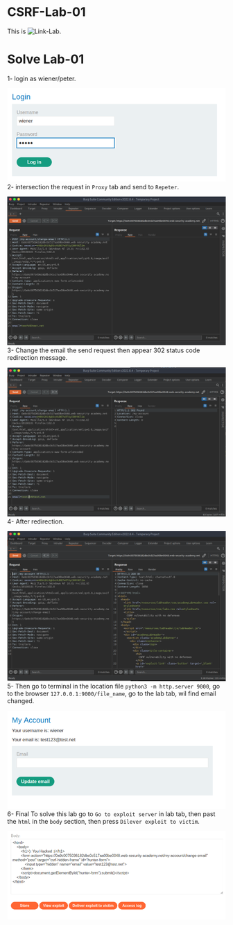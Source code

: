 # CSRF-Lab-01
This is ![Link-Lab](https://portswigger.net/web-security/csrf/lab-no-defenses).
<br />

# Solve Lab-01
1- login as wiener/peter.
<br />

![step-1](screenshots/1.png)
<br />
2- intersection the request in `Proxy` tab and send to `Repeter`.
<br />

![step-2](screenshots/2.png)
<br />
3- Change the email the send request then appear 302 status code redirection message.
<br />

![step-3](screenshots/3.png)
<br />
4- After redirection.
<br />

![step-4](screenshots/4.png)
<br />
5- Then go to terminal in the location file `python3 -m http.server 9000`, go to the browser `127.0.0.1:9000/file_name`, go to the lab tab, wil find email changed.
<br />

![step-5](screenshots/5.png)
<br />
6- Final To solve this lab go to `Go to exploit server` in lab tab, then past the `html` in the `body` section, then press `Dilever exploit to victim`.
<br />

![step-6](screenshots/6.png)